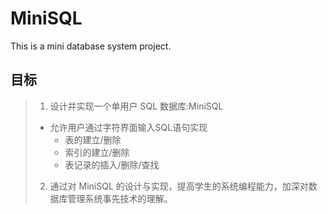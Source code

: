 # MiniSQL
This is a mini database system project. 

## 目标
>1. 设计并实现一个单用户 SQL 数据库:MiniSQL
>   - 允许用户通过字符界面输入SQL语句实现
>       - 表的建立/删除
>       - 索引的建立/删除
>       - 表记录的插入/删除/查找
>2. 通过对 MiniSQL 的设计与实现，提高学生的系统编程能力，加深对数据库管理系统事先技术的理解。